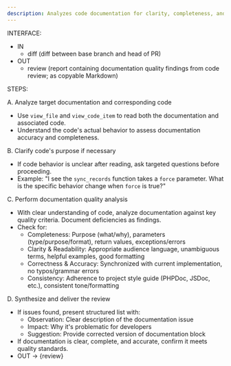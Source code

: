 ```yaml
---
description: Analyzes code documentation for clarity, completeness, and quality, and suggests improvements given a diff
---
```


INTERFACE:

 - IN
   - diff (diff between base branch and head of PR)
 - OUT
   - review (report containing documentation quality findings from code review; as copyable Markdown)

STEPS:

A. Analyze target documentation and corresponding code
 - Use `view_file` and `view_code_item` to read both the documentation and associated code.
 - Understand the code's actual behavior to assess documentation accuracy and completeness.

B. Clarify code's purpose if necessary
 - If code behavior is unclear after reading, ask targeted questions before proceeding.
 - Example: "I see the `sync_records` function takes a `force` parameter. What is the specific behavior change when `force` is true?"

C. Perform documentation quality analysis
 - With clear understanding of code, analyze documentation against key quality criteria. Document deficiencies as findings.
 - Check for:
   - Completeness: Purpose (what/why), parameters (type/purpose/format), return values, exceptions/errors
   - Clarity & Readability: Appropriate audience language, unambiguous terms, helpful examples, good formatting
   - Correctness & Accuracy: Synchronized with current implementation, no typos/grammar errors
   - Consistency: Adherence to project style guide (PHPDoc, JSDoc, etc.), consistent tone/formatting

D. Synthesize and deliver the review
 - If issues found, present structured list with:
   - Observation: Clear description of the documentation issue
   - Impact: Why it's problematic for developers
   - Suggestion: Provide corrected version of documentation block
 - If documentation is clear, complete, and accurate, confirm it meets quality standards.
 - OUT -> {review}